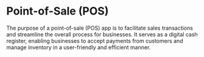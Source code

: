 # Point-of-Sale (POS)
The purpose of a point-of-sale (POS) app is to facilitate sales transactions and streamline the overall process for businesses. It serves as a digital cash register, enabling businesses to accept payments from customers and manage inventory in a user-friendly and efficient manner.
